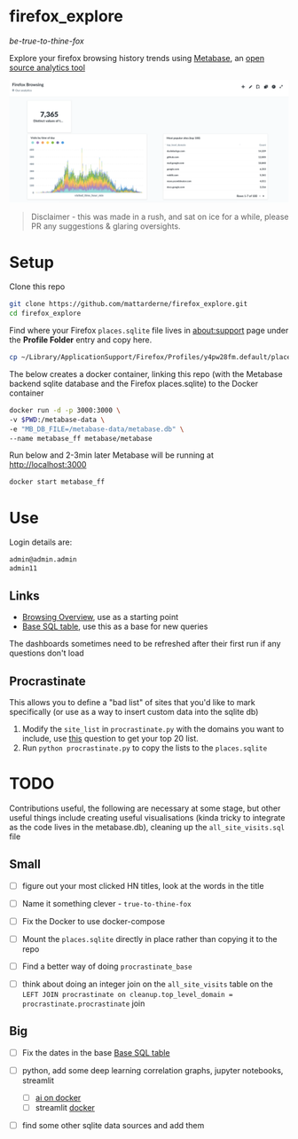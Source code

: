 # firefox_explore

_be-true-to-thine-fox_

Explore your firefox browsing history trends using [Metabase](https://www.metabase.com/), an [open source analytics tool](https://github.com/metabase/metabase)

![image](/firefox.png)

> Disclaimer - this was made in a rush, and sat on ice for a while, please PR any suggestions & glaring oversights. 


# Setup

Clone this repo
```bash
git clone https://github.com/mattarderne/firefox_explore.git
cd firefox_explore
```

Find where your Firefox `places.sqlite` file lives in [about:support](about:support) page under the **Profile Folder** entry and copy here.

```bash
cp ~/Library/ApplicationSupport/Firefox/Profiles/y4pw28fm.default/places.sqlite .
```

The below creates a docker container, linking this repo (with the Metabase backend sqlite database and the Firefox places.sqlite) to the Docker container

```bash
docker run -d -p 3000:3000 \
-v $PWD:/metabase-data \
-e "MB_DB_FILE=/metabase-data/metabase.db" \
--name metabase_ff metabase/metabase
```

Run below and 2-3min later Metabase will be running at [http://localhost:3000](http://localhost:3000/dashboard/1)
```bash
docker start metabase_ff
```

# Use 

Login details are:

```
admin@admin.admin
admin11
```


## Links
* [Browsing Overview](http://localhost:3000/dashboard/1), use as a starting point
* [Base SQL table](http://localhost:3000/question/33), use this as a base for new queries

The dashboards sometimes need to be refreshed after their first run if any questions don't load

## Procrastinate

This allows you to define a "bad list" of sites that you'd like to mark specifically (or use as a way to insert custom data into the sqlite db)

1. Modify the `site_list` in `procrastinate.py` with the domains you want to include, use [this](http://localhost:3000/question/37) question to get your top 20 list.
2. Run `python procrastinate.py` to copy the lists to the `places.sqlite`

# TODO

Contributions useful, the following are necessary at some stage, but other useful things include creating useful visualisations (kinda tricky to integrate as the code lives in the metabase.db), cleaning up the `all_site_visits.sql` file 

## Small
* [ ] figure out your most clicked HN titles, look at the words in the title
* [ ] Name it something clever - `true-to-thine-fox`
* [ ] Fix the Docker to use docker-compose
* [ ] Mount the `places.sqlite` directly in place rather than copying it to the repo
* [ ] Find a better way of doing `procrastinate_base` 
* [ ] think about doing an integer join on the `all_site_visits` table on the `LEFT JOIN procrastinate on cleanup.top_level_domain = procrastinate.procrastinate` join


## Big
* [ ] Fix the dates in the base [Base SQL table](http://localhost:3000/question/33)
* [ ] python, add some deep learning correlation graphs, jupyter notebooks, streamlit
    * [ ] [ai on docker](https://github.com/zacheberhart/Learning-to-Feel)
    * [ ] streamlit [docker](https://medium.com/@ansjin/how-to-create-and-deploy-data-exploration-web-app-easily-using-python-a03c4b8a1f3e)
* [ ] find some other sqlite data sources and add them 







